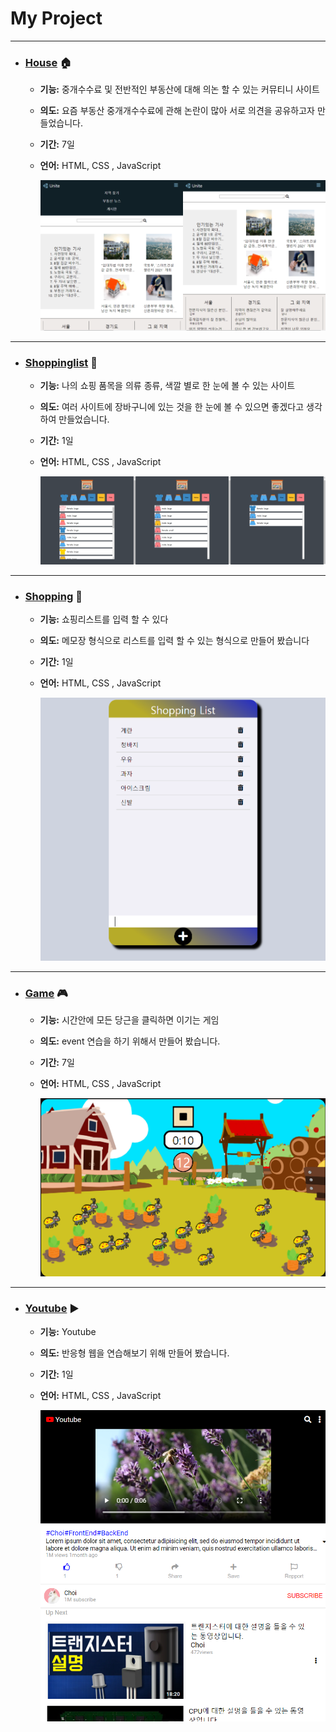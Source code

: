 # My Project

---
- ### [House](https://github.com/CHOISEOKRYEOL/project/tree/main/House) 🏠
  - **기능:** 중개수수료 및 전반적인 부동산에 대해 의논 할 수 있는 커뮤티니 사이트
  - **의도:** 요즘 부동산 중개개수수료에 관해 논란이 많아 서로 의견을 공유하고자 만들었습니다.
  - **기간:** 7일
  - **언어:** HTML, CSS , JavaScript
    
    ![image description](./img/이어붙이기png.png)
    
---    
- ### [Shoppinglist](https://github.com/CHOISEOKRYEOL/project/tree/main/Shoppinglist) 🎁
  - **기능:** 나의 쇼핑 품목을 의류 종류, 색깔 별로 한 눈에 볼 수 있는 사이트
  - **의도:** 여러 사이트에 장바구니에 있는 것을 한 눈에 볼 수 있으면 좋겠다고 생각하여 만들었습니다.
  - **기간:** 1일
  - **언어:** HTML, CSS , JavaScript
    
    ![image description](./img/shoppinglist.png)

---  
- ### [Shopping](https://github.com/CHOISEOKRYEOL/project/tree/main/Shopping) 🎁
  - **기능:** 쇼핑리스트를 입력 할 수 있다
  - **의도:** 메모장 형식으로 리스트를 입력 할 수 있는 형식으로 만들어 봤습니다
  - **기간:** 1일
  - **언어:** HTML, CSS , JavaScript
    
    ![image description](./img/shopping.png)

---  
- ### [Game](https://github.com/CHOISEOKRYEOL/project/tree/main/Game) 🎮
  - **기능:** 시간안에 모든 당근을 클릭하면 이기는 게임
  - **의도:** event 연습을 하기 위해서 만들어 봤습니다.
  - **기간:** 7일
  - **언어:** HTML, CSS , JavaScript
    
    ![image description](./img/Game.png)

---  
- ### [Youtube](https://github.com/CHOISEOKRYEOL/project/tree/main/Youtube) ▶
  - **기능:** Youtube
  - **의도:** 반응형 웹을 연습해보기 위해 만들어 봤습니다.
  - **기간:** 1일
  - **언어:** HTML, CSS , JavaScript
    
    ![image description](./img/Youtube.png)

